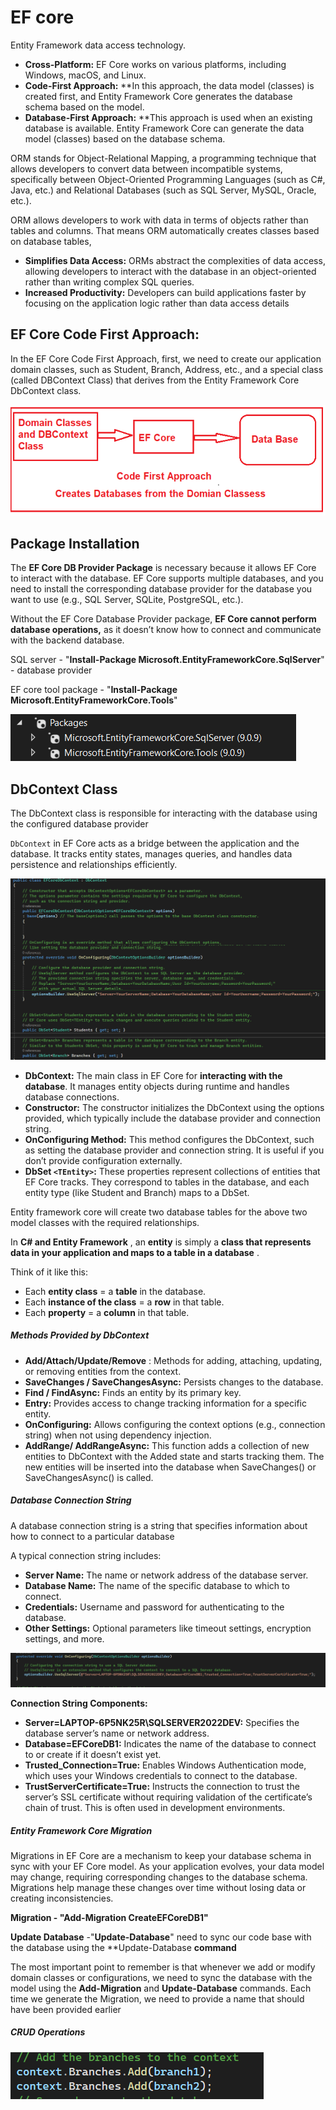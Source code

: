 # **EF core** 

Entity Framework data access technology.

* **Cross-Platform:** EF Core works on various platforms, including Windows, macOS, and Linux.
* **Code-First Approach:** **In this approach, the data model (classes) is created first, and Entity Framework Core generates the database schema based on the model.
* **Database-First Approach:** **This approach is used when an existing database is available. Entity Framework Core can generate the data model (classes) based on the database schema.

ORM stands for Object-Relational Mapping, a programming technique that allows developers to convert data between incompatible systems, specifically between Object-Oriented Programming Languages (such as C#, Java, etc.) and Relational Databases (such as SQL Server, MySQL, Oracle, etc.).

ORM allows developers to work with data in terms of objects rather than tables and columns. That means ORM automatically creates classes based on database tables,

* **Simplifies Data Access:** ORMs abstract the complexities of data access, allowing developers to interact with the database in an object-oriented rather than writing complex SQL queries.
* **Increased Productivity:** Developers can build applications faster by focusing on the application logic rather than data access details	

## **EF Core Code First Approach:**

In the EF Core Code First Approach, first, we need to create our application domain classes, such as Student, Branch, Address, etc., and a special class (called DBContext Class) that derives from the Entity Framework Core DbContext class.

![1760245790801](image/EFcorelearning/1760245790801.png)

## **Package Installation**

The **EF Core DB Provider Package** is necessary because it allows EF Core to interact with the database. EF Core supports multiple databases, and you need to install the corresponding database provider for the database you want to use (e.g., SQL Server, SQLite, PostgreSQL, etc.).

Without the EF Core Database Provider package, **EF Core cannot perform database operations,** as it doesn’t know how to connect and communicate with the backend database.

SQL server - "**Install-Package Microsoft.EntityFrameworkCore.SqlServer**" - database provider

EF core tool package - "**Install-Package Microsoft.EntityFrameworkCore.Tools**"

![1760246836799](image/EFcorelearning/1760246836799.png)

## **DbContext Class**

The DbContext class is responsible for interacting with the database using the configured database provider

`DbContext` in EF Core acts as a bridge between the application and the database. It tracks entity states, manages queries, and handles data persistence and relationships efficiently.

![1760248159333](image/EFcorelearning/1760248159333.png)

* **DbContext:** The main class in EF Core for **interacting with the database**. It manages entity objects during runtime and handles database connections.
* **Constructor:** The constructor initializes the DbContext using the options provided, which typically include the database provider and connection string.
* **OnConfiguring Method:** This method configures the DbContext, such as setting the database provider and connection string. It is useful if you don’t provide configuration externally.
* **DbSet `<TEntity>`:** These properties represent collections of entities that EF Core tracks. They correspond to tables in the database, and each entity type (like Student and Branch) maps to a DbSet.

Entity framework core will create two database tables for the above two model classes with the required relationships.

In  **C# and Entity Framework** , an **entity** is simply a  **class that represents data in your application and maps to a table in a database** .

Think of it like this:

* Each **entity class** = a **table** in the database.
* Each **instance of the class** = a **row** in that table.
* Each **property** = a **column** in that table.

##### **Methods Provided by DbContext**

* **Add/Attach/Update/Remove** : Methods for adding, attaching, updating, or removing entities from the context.
* **SaveChanges / SaveChangesAsync:** Persists changes to the database.
* **Find / FindAsync:** Finds an entity by its primary key.
* **Entry:** Provides access to change tracking information for a specific entity.
* **OnConfiguring:** Allows configuring the context options (e.g., connection string) when not using dependency injection.
* **AddRange/ AddRangeAsync:** This function adds a collection of new entities to DbContext with the Added state and starts tracking them. The new entities will be inserted into the database when SaveChanges() or SaveChangesAsync() is called.

##### **Database Connection String**

A database connection string is a string that specifies information about how to connect to a particular database

A typical connection string includes:

* **Server Name:** The name or network address of the database server.
* **Database Name:** The name of the specific database to which to connect.
* **Credentials:** Username and password for authenticating to the database.
* **Other Settings:** Optional parameters like timeout settings, encryption settings, and more.

![1760251778415](image/EFcorelearning/1760251778415.png)

**Connection String Components:**

* **Server=LAPTOP-6P5NK25R\SQLSERVER2022DEV:** Specifies the database server’s name or network address.
* **Database=EFCoreDB1:** Indicates the name of the database to connect to or create if it doesn’t exist yet.
* **Trusted_Connection=True:** Enables Windows Authentication mode, which uses your Windows credentials to connect to the database.
* **TrustServerCertificate=True:** Instructs the connection to trust the server’s SSL certificate without requiring validation of the certificate’s chain of trust. This is often used in development environments.

##### **Entity Framework Core Migration**

Migrations in EF Core are a mechanism to keep your database schema in sync with your EF Core model. As your application evolves, your data model may change, requiring corresponding changes to the database schema. Migrations help manage these changes over time without losing data or creating inconsistencies.

**Migration - "Add-Migration CreateEFCoreDB1"**

**Update Database** -"**Update-Database**" need to sync our code base with the database using the **Update-Database **command**

The most important point to remember is that whenever we add or modify domain classes or configurations, we need to sync the database with the model using the **Add-Migration** and **Update-Database** commands. Each time we generate the Migration, we need to provide a name that should have been provided earlier


##### CRUD Operations

![1760254961545](image/EFcorelearning/1760254961545.png)
